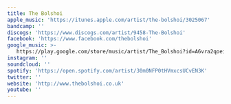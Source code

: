 ```yaml
---
title: The Bolshoi
apple_music: 'https://itunes.apple.com/artist/the-bolshoi/3025067'
bandcamp: ''
discogs: 'https://www.discogs.com/artist/9458-The-Bolshoi'
facebook: 'https://www.facebook.com/thebolshoi'
google_music: >-
   https://play.google.com/store/music/artist/The_Bolshoi?id=A6vra2qoei422lzgrjk6lyunsuy
instagram: ''
soundcloud: ''
spotify: 'https://open.spotify.com/artist/30m0NFP0tHVmxcsUCvEN3K'
twitter: ''
website: 'http://www.thebolshoi.co.uk'
youtube: ''
---
```

